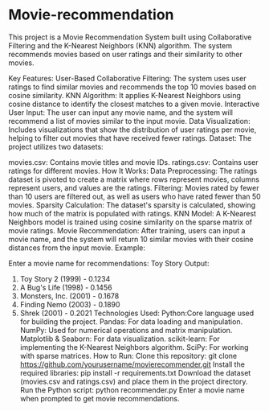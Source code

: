 # Movie-recommendation
This project is a Movie Recommendation System built using Collaborative Filtering and the K-Nearest Neighbors (KNN) algorithm. The system recommends movies based on user ratings and their similarity to other movies.

Key Features:
User-Based Collaborative Filtering: The system uses user ratings to find similar movies and recommends the top 10 movies based on cosine similarity.
KNN Algorithm: It applies K-Nearest Neighbors using cosine distance to identify the closest matches to a given movie.
Interactive User Input: The user can input any movie name, and the system will recommend a list of movies similar to the input movie.
Data Visualization: Includes visualizations that show the distribution of user ratings per movie, helping to filter out movies that have received fewer ratings.
Dataset:
The project utilizes two datasets:

movies.csv: Contains movie titles and movie IDs.
ratings.csv: Contains user ratings for different movies.
How It Works:
Data Preprocessing: The ratings dataset is pivoted to create a matrix where rows represent movies, columns represent users, and values are the ratings.
Filtering: Movies rated by fewer than 10 users are filtered out, as well as users who have rated fewer than 50 movies.
Sparsity Calculation: The dataset's sparsity is calculated, showing how much of the matrix is populated with ratings.
KNN Model: A K-Nearest Neighbors model is trained using cosine similarity on the sparse matrix of movie ratings.
Movie Recommendation: After training, users can input a movie name, and the system will return 10 similar movies with their cosine distances from the input movie.
Example:

Enter a movie name for recommendations: Toy Story
Output:


1. Toy Story 2 (1999)                 - 0.1234
2. A Bug's Life (1998)                - 0.1456
3. Monsters, Inc. (2001)              - 0.1678
4. Finding Nemo (2003)                - 0.1890
5. Shrek (2001)                       - 0.2021
Technologies Used:
Python:Core language used for building the project.
Pandas: For data loading and manipulation.
NumPy: Used for numerical operations and matrix manipulation.
Matplotlib & Seaborn: For data visualization.
scikit-learn: For implementing the K-Nearest Neighbors algorithm.
SciPy: For working with sparse matrices.
How to Run:
Clone this repository: git clone https://github.com/yourusername/movierecommender.git
Install the required libraries: pip install -r requirements.txt
Download the dataset (movies.csv and ratings.csv) and place them in the project directory.
Run the Python script: python recommender.py
Enter a movie name when prompted to get movie recommendations.

